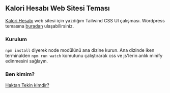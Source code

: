 ## Kalori Hesabı Web Sitesi Teması
[Kalori Hesabı](https://kalorihesabi.com/) web sitesi için yazdığım Tailwind CSS UI çalışması. Wordpress temasına [buradan](https://github.com/haktantekin/kalorihesabi2022) ulaşabilirsiniz.
### Kurulum
`npm install` diyerek node modülünü ana dizine kurun. Ana dizinde iken terminalden `npm run watch` komutunu çalıştırarak css ve js'lerin anlık minify edinmesini sağlayın.

### Ben kimim?

[Haktan Tekin kimdir?](https://haktantekin.com/)